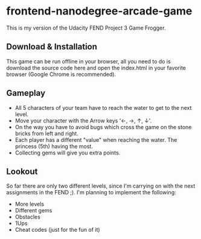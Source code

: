 frontend-nanodegree-arcade-game
===============================

This is my version of the Udacity FEND Project 3 Game Frogger.

## Download & Installation

This game can be run offline in your browser, all you need to do is download the source code here and open the index.html in your favorite browser (Google Chrome is recommended).

## Gameplay

- All 5 characters of your team have to reach the water to get to the next level.
- Move your character with the Arrow keys '&larr;, &rarr;, &uarr;, &darr;'.
- On the way you have to avoid bugs which cross the game on the stone bricks from left and right.
- Each player has a different "value" when reaching the water. The princess (5th) having the most.
- Collecting gems will give you extra points.

## Lookout

So far there are only two different levels, since I'm carrying on with the next assignments in the FEND ;). I'm planning to implement the following:
 
- More levels
- Different gems
- Obstacles
- 1Ups
- Cheat codes (just for the fun of it) 

